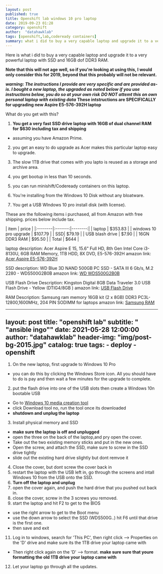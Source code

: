 ```yaml
---
layout: post
published: true
title: Openshift lab windows 10 pro laptop
date: 2019-09-23 01:28
category: openshift
author:  "datahawklab"
tags: [openshift,lab,codeready containers]
summary: what i did to buy a very capable laptop and upgrade it to a very powerful laptop with SSD and 16GB dof DDR3 RAM.
---
```



Here is what i did to buy a very capable laptop and upgrade it to a very powerful laptop with SSD and 16GB dof DDR3 RAM.

**Note that this will not age well, so if you're looking at using this, I would only consider this for 2019, beyond that this probably will not be relevant.**

***warning: The instructions I provide are very specific and are provided as-is. I bought a new laptop, the upgraded as noted below***
***if you use instructions below, you do so at your own risk***
***DO NOT attemt this on own personal laptop with existing data***
**These intstructions are SPECIFICALLY for upgrading new Aspire E5-576-392H laptop**

What do you get with this?

1. **You get a very fast SSD drive laptop with 16GB of dual channel RAM for $630 including tax and shipping**

- assuming you have Amazon Prime.

2. you get an easy to do upgrade as Acer makes this particular laptop easy to upgrade.

3. The slow 1TB drive that comes with you lapto is reused as a storage and archive area.

4. you get bootup in less than 10 seconds.

5. you can run minishift/Codeready containers on this laptop.

6. You're installing from the Windows 10 Disk without any
bloatware.

7. You get a USB WIndows 10 pro install disk (with license).

These are the following items i purchased, all from Amazon with free shipping.
prices below include tax.

| item | price |
|:--------|:-------:|--------:|
| laptop | $353.83 |
| windows 10 pro upgrade | $107.79 |
| SSD| $79.19 |
| USB blash drive | $7.90 |
| 16GN DDR3 RAM | $95.50 |
| Total | $644 |

laptop description:
Acer Aspire E 15, 15.6" Full HD, 8th Gen Intel Core i3-8130U, 6GB RAM Memory, 1TB HDD, 8X DVD, E5-576-392H
amazon link:
[Acer Aspire E5-576-392H]

SSD description:
WD Blue 3D NAND 500GB PC SSD - SATA III 6 Gb/s, M.2 2280 - WDS500G2B0B
amazon link:
[WD WDS500G2B0B]

USB Flash Drive Description:
Kingston Digital 8GB Data Traveler 3.0 USB Flash Drive - Yellow (DTIG4/8GB )
amazon link:
[USB Flash Drive]

RAM Description:
Samsung ram memory 16GB kit (2 x 8GB) DDR3 PC3L-12800,1600MHz, 204 PIN SODIMM for laptops
amazon link:
[Samsung RAM]

---
layout:     post
title:      "openshift lab"
subtitle:   " \"ansible ingo\""
date:       2021-05-28 12:00:00
author:  "datahawklab"
header-img: "img/post-bg-2015.jpg"
catalog: true
tags:
    - deploy
    - openshift
---


1. On the new laptop, first upgrade to Windows 10 Pro
  * you can do this by clicking the Windows Store icon. All you should have to do is pay and then wait a few minutes for the upgrade to complete.
2. put the flash drive into one of the USB slots then create a Windows 10n bootable USB
  * Go to [Windows 10 media creation tool]
  * click Download tool no, run the tool once its downloaded
  * **shutdown and unplug the laptop**
3. Install physical memory and SSD
  * **make sure the laptop is off and unplugged**
  * open the three on the back of the laptop,and pry open the cover.
  * Take out the two existing memory sticks and put in the new ones.
  * Open the screw, and attach the SSD, make sure to screw in the SSD drive tightly
  * slide out the existing hard drive slightly but dont remvoe it
4. Close the cover, but dont screw the cover back in
5. restart the laptop with the USB left in, go through the screens and intall Windows 10 from the USB onto the SSD.
6. **Turn off the laptop and unplug**
7. open the cover again, and push the hard drive that you pushed out back in.
9. close the cover, screw in the 3 screws you removed.
10. start the laptop and hit F2 to get to the BIOS

  * use the right arrow to get to the Boot menu
  * use the down arrow to select the SSD (WDS500G..) hit F6 until that drive is the first one.
  * then save and exit
11. Log in to windows, search for 'This PC', then right click --> Properties on the 'D' drive and make sure its the 1TB drive your laptop came with
  * Then right click again on the 'D' --> format. **make sure sure that youre formatting the old 1TB drive your laptop came with**
12. Let your laptop go through all the updates.

[Acer Aspire E5-576-392H]:https://www.amazon.com/gp/product/B079TGL2BZ/ref=ppx_yo_dt_b_asin_title_o01__o00_s00?ie=UTF8&psc=1
[WD WDS500G2B0B]:https://www.amazon.com/gp/product/B073SBX6TY/ref=ppx_yo_dt_b_asin_title_o00__o00_s01?ie=UTF8&psc=1
[USB Flash Drive]:https://www.amazon.com/gp/product/B00G9WHMHC/ref=ppx_od_dt_b_asin_title_o00_s00?ie=UTF8&psc=1
[Samsung RAM]:https://www.amazon.com/gp/product/B00KEAEX54/ref=ppx_od_dt_b_asin_title_o00_s01?ie=UTF8&psc=1
[Windows 10 media creation tool]:https://www.microsoft.com/en-us/software-download/windows10
